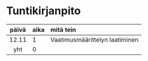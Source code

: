 # Tuntikirjanpito

| päivä | aika | mitä tein  |
| :----:|:-----| :-----|
| 12.11 | 1   | Vaatimusmäärittelyn laatiminen |
| yht   | 0   | | 

